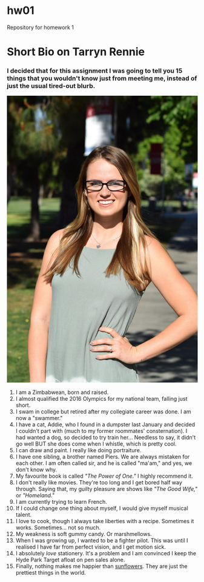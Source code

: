 # hw01
Repository for homework 1
# Short Bio on Tarryn Rennie 

### I decided that for this assignment I was going to tell you **15 things** that you wouldn't know just from meeting me, instead of just the usual tired-out blurb. 

![Photograph](TSR2017.jpg)

1. I am a Zimbabwean, born and raised. 
1. I almost qualified the 2016 Olympics for my national team, falling just short. 
1. I swam in college but retired after my collegiate career was done. I am now a "swammer."
1. I have a cat, Addie, who I found in a dumpster last January and decided I couldn't part with (much to my former roommates' consternation). I had wanted a dog, so decided to try train her... Needless to say, it didn't go well BUT she does come when I whistle, which is pretty cool. 
1. I can draw and paint. I really like doing portraiture. 
1. I have one sibling, a brother named Piers. We are always mistaken for each other. I am often called sir, and he is called "ma'am," and yes, we don't know why. 
1. My favourite book is called *"The Power of One."* I highly recommend it. 
1. I don't really like movies. They're too long and I get bored half way through. Saying that, my guilty pleasure are shows like *"The Good Wife,"* or *"Homeland."*
1. I am currently trying to learn French. 
1. If I could change one thing about myself, I would give myself musical talent. 
1. I love to cook, though I always take liberties with a recipe. Sometimes it works. Sometimes... not so much. 
1. My weakness is soft gummy candy. Or marshmellows. 
1. When I was growing up, I wanted to be a fighter pilot. This was until I realised I have far from perfect vision, and I get motion sick. 
1. I absolutely *love* stationery. It's a problem and I am convinced I keep the Hyde Park Target afloat on pen sales alone. 
1. Finally, nothing makes me happier than [sunflowers](https://fineartamerica.com/featured/3-sunflower-summer-sunset-landscape-with-blue-skies-matthew-gibson.html). They are just the prettiest things in the world. 